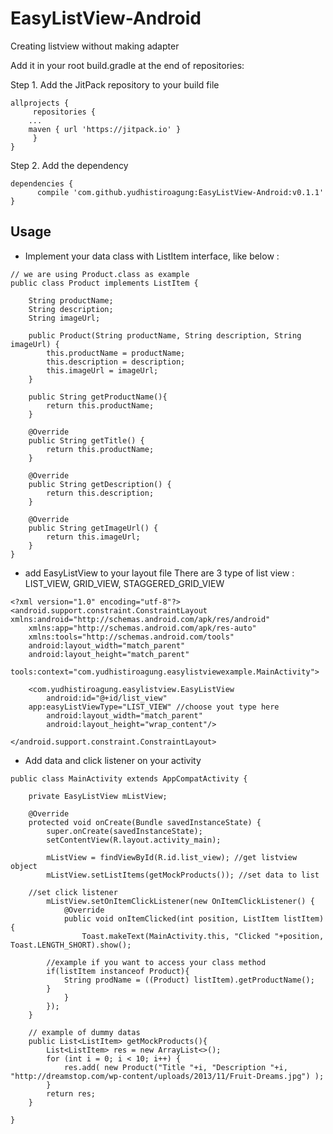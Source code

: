 # EasyListView-Android
Creating listview without making adapter

Add it in your root build.gradle at the end of repositories:

Step 1. Add the JitPack repository to your build file
```
allprojects {
     repositories {
	...
	maven { url 'https://jitpack.io' }
     }
}
```

Step 2. Add the dependency
```
dependencies {
      compile 'com.github.yudhistiroagung:EasyListView-Android:v0.1.1'
}
```

## Usage
- Implement your data class with ListItem interface, like below :
```
// we are using Product.class as example
public class Product implements ListItem {

    String productName;
    String description;
    String imageUrl;

    public Product(String productName, String description, String imageUrl) {
        this.productName = productName;
        this.description = description;
        this.imageUrl = imageUrl;
    }
    
    public String getProductName(){
    	return this.productName;
    }

    @Override
    public String getTitle() {
        return this.productName;
    }

    @Override
    public String getDescription() {
        return this.description;
    }

    @Override
    public String getImageUrl() {
        return this.imageUrl;
    }
}
```
- add EasyListView to your layout file
There are 3 type of list view : LIST_VIEW, GRID_VIEW, STAGGERED_GRID_VIEW
```
<?xml version="1.0" encoding="utf-8"?>
<android.support.constraint.ConstraintLayout xmlns:android="http://schemas.android.com/apk/res/android"
    xmlns:app="http://schemas.android.com/apk/res-auto"
    xmlns:tools="http://schemas.android.com/tools"
    android:layout_width="match_parent"
    android:layout_height="match_parent"
    tools:context="com.yudhistiroagung.easylistviewexample.MainActivity">

    <com.yudhistiroagung.easylistview.EasyListView
        android:id="@+id/list_view"
	app:easyListViewType="LIST_VIEW" //choose yout type here
        android:layout_width="match_parent"
        android:layout_height="wrap_content"/>

</android.support.constraint.ConstraintLayout>
```
- Add data and click listener on your activity 
```
public class MainActivity extends AppCompatActivity {

    private EasyListView mListView;

    @Override
    protected void onCreate(Bundle savedInstanceState) {
        super.onCreate(savedInstanceState);
        setContentView(R.layout.activity_main);

        mListView = findViewById(R.id.list_view); //get listview object
        mListView.setListItems(getMockProducts()); //set data to list

	//set click listener
        mListView.setOnItemClickListener(new OnItemClickListener() {
            @Override
            public void onItemClicked(int position, ListItem listItem) {
                Toast.makeText(MainActivity.this, "Clicked "+position, Toast.LENGTH_SHORT).show();
		
		//example if you want to access your class method
		if(listItem instanceof Product){
		    String prodName = ((Product) listItem).getProductName();
		}
            }
        });
    }

    // example of dummy datas
    public List<ListItem> getMockProducts(){
        List<ListItem> res = new ArrayList<>();
        for (int i = 0; i < 10; i++) {
            res.add( new Product("Title "+i, "Description "+i, "http://dreamstop.com/wp-content/uploads/2013/11/Fruit-Dreams.jpg") );
        }
        return res;
    }

}
```





